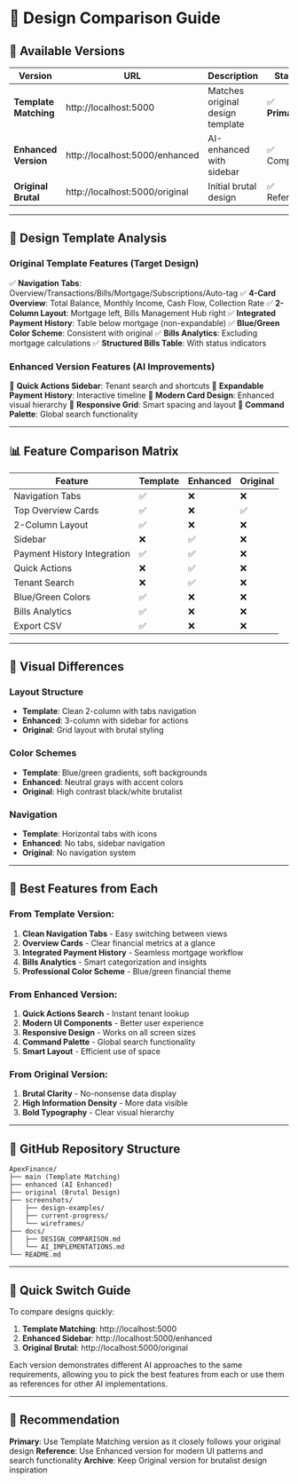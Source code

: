 # 🎨 Design Comparison Guide

## 📍 **Available Versions**

| Version | URL | Description | Status |
|---------|-----|-------------|--------|
| **Template Matching** | http://localhost:5000 | Matches original design template | ✅ **Primary** |
| **Enhanced Version** | http://localhost:5000/enhanced | AI-enhanced with sidebar | ✅ Complete |
| **Original Brutal** | http://localhost:5000/original | Initial brutal design | ✅ Reference |

---

## 🎯 **Design Template Analysis**

### **Original Template Features** (Target Design)
✅ **Navigation Tabs**: Overview/Transactions/Bills/Mortgage/Subscriptions/Auto-tag
✅ **4-Card Overview**: Total Balance, Monthly Income, Cash Flow, Collection Rate
✅ **2-Column Layout**: Mortgage left, Bills Management Hub right
✅ **Integrated Payment History**: Table below mortgage (non-expandable)
✅ **Blue/Green Color Scheme**: Consistent with original
✅ **Bills Analytics**: Excluding mortgage calculations
✅ **Structured Bills Table**: With status indicators

### **Enhanced Version Features** (AI Improvements)
🚀 **Quick Actions Sidebar**: Tenant search and shortcuts
🚀 **Expandable Payment History**: Interactive timeline
🚀 **Modern Card Design**: Enhanced visual hierarchy
🚀 **Responsive Grid**: Smart spacing and layout
🚀 **Command Palette**: Global search functionality

---

## 📊 **Feature Comparison Matrix**

| Feature | Template | Enhanced | Original |
|---------|----------|----------|----------|
| Navigation Tabs | ✅ | ❌ | ❌ |
| Top Overview Cards | ✅ | ❌ | ✅ |
| 2-Column Layout | ✅ | ❌ | ❌ |
| Sidebar | ❌ | ✅ | ❌ |
| Payment History Integration | ✅ | ✅ | ❌ |
| Quick Actions | ❌ | ✅ | ❌ |
| Tenant Search | ❌ | ✅ | ❌ |
| Blue/Green Colors | ✅ | ❌ | ❌ |
| Bills Analytics | ✅ | ❌ | ❌ |
| Export CSV | ✅ | ❌ | ❌ |

---

## 🎨 **Visual Differences**

### **Layout Structure**
- **Template**: Clean 2-column with tabs navigation
- **Enhanced**: 3-column with sidebar for actions
- **Original**: Grid layout with brutal styling

### **Color Schemes**
- **Template**: Blue/green gradients, soft backgrounds
- **Enhanced**: Neutral grays with accent colors
- **Original**: High contrast black/white brutalist

### **Navigation**
- **Template**: Horizontal tabs with icons
- **Enhanced**: No tabs, sidebar navigation
- **Original**: No navigation system

---

## 🚀 **Best Features from Each**

### **From Template Version:**
1. **Clean Navigation Tabs** - Easy switching between views
2. **Overview Cards** - Clear financial metrics at a glance
3. **Integrated Payment History** - Seamless mortgage workflow
4. **Bills Analytics** - Smart categorization and insights
5. **Professional Color Scheme** - Blue/green financial theme

### **From Enhanced Version:**
1. **Quick Actions Search** - Instant tenant lookup
2. **Modern UI Components** - Better user experience
3. **Responsive Design** - Works on all screen sizes
4. **Command Palette** - Global search functionality
5. **Smart Layout** - Efficient use of space

### **From Original Version:**
1. **Brutal Clarity** - No-nonsense data display
2. **High Information Density** - More data visible
3. **Bold Typography** - Clear visual hierarchy

---

## 📱 **GitHub Repository Structure**

```
ApexFinance/
├── main (Template Matching)
├── enhanced (AI Enhanced)
├── original (Brutal Design)
├── screenshots/
│   ├── design-examples/
│   ├── current-progress/
│   └── wireframes/
├── docs/
│   ├── DESIGN_COMPARISON.md
│   └── AI_IMPLEMENTATIONS.md
└── README.md
```

---

## 🔄 **Quick Switch Guide**

To compare designs quickly:

1. **Template Matching**: http://localhost:5000
2. **Enhanced Sidebar**: http://localhost:5000/enhanced
3. **Original Brutal**: http://localhost:5000/original

Each version demonstrates different AI approaches to the same requirements, allowing you to pick the best features from each or use them as references for other AI implementations.

---

## 🎯 **Recommendation**

**Primary**: Use Template Matching version as it closely follows your original design
**Reference**: Use Enhanced version for modern UI patterns and search functionality
**Archive**: Keep Original version for brutalist design inspiration